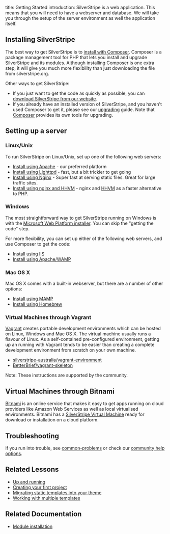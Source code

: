title: Getting Started
introduction: SilverStripe is a web application. This means that you will need to have a webserver and database. We will take you through the setup of the server environment as well the application itself.


## Installing SilverStripe

The best way to get SilverStripe is to [install with Composer](composer). Composer is a package management tool for PHP that
lets you install and upgrade SilverStripe and its modules.  Although installing Composer is one extra step, it will give you much more flexibility than just downloading the file from silverstripe.org.

Other ways to get SilverStripe:

 * If you just want to get the code as quickly as possible, you can [download SilverStripe from our website](http://www.silverstripe.org/software/download/).
 * If you already have an installed version of SilverStripe, and you haven't used Composer to get it, please see our [upgrading](/upgrading) guide.  Note that [Composer](composer) provides its own tools for upgrading.

## Setting up a server

### Linux/Unix

To run SilverStripe on Linux/Unix, set up one of the following web servers: 

*  [Install using Apache](installation) - our preferred platform
*  [Install using Lighttpd](installation/how_to/configure_lighttpd) - fast, but a bit trickier to get going
*  [Install using Nginx](installation/how_to/configure_nginx) - Super fast at serving static files. Great for large traffic sites.
*  [Install using nginx and HHVM](installation/how_to/setup_nginx_and_hhvm) - nginx and [HHVM](http://hhvm.com/) as a faster alternative to PHP.

### Windows

The most straightforward way to get SilverStripe running on Windows is with the [Microsoft Web Platform installer](installation/other_installation_options/windows_platform_installer).  You can skip the "getting the code" step.

For more flexibility, you can set up either of the following web servers, and use Composer to get the code:

 * [Install using IIS](installation/other_installation_options/windows_iis7)
 * [Install using Apache/WAMP](installation/windows)

### Mac OS X

Mac OS X comes with a built-in webserver, but there are a number of other options:

 * [Install using MAMP](installation/mac_osx)
 * [Install using Homebrew](installation/other_installation_options/mac_osx_homebrew)

### Virtual Machines through Vagrant

[Vagrant](https://www.vagrantup.com/) creates portable development environments
which can be hosted on Linux, Windows and Mac OS X. The virtual machine
usually runs a flavour of Linux. As a self-contained pre-configured environment,
getting up an running with Vagrant tends to be easier than creating a complete
development environment from scratch on your own machine.

 * [silverstripe-australia/vagrant-environment](https://github.com/silverstripe-australia/vagrant-environment)
 * [BetterBrief/vagrant-skeleton](https://github.com/BetterBrief/vagrant-skeleton)

Note: These instructions are supported by the community.

## Virtual Machines through Bitnami

[Bitnami](https://bitnami.com) is an online service that makes it easy to get
apps running on cloud providers like Amazon Web Services as well as local
virtualised environments. Bitnami has a [SilverStripe Virtual Machine](https://bitnami.com/stack/silverstripe/virtual-machine)
ready for download or installation on a cloud platform.

## Troubleshooting

If you run into trouble, see [common-problems](installation/common_problems) or
check our [community help options](https://www.silverstripe.org/community/).


## Related Lessons
* [Up and running](https://www.silverstripe.org/learn/lessons/v4/up-and-running-setting-up-a-local-silverstripe-dev-environment-1)
* [Creating your first project](https://www.silverstripe.org/learn/lessons/v4/creating-your-first-project)
* [Migrating static templates into your theme](https://www.silverstripe.org/learn/lessons/v4/migrating-static-templates-into-your-theme-1)
* [Working with multiple templates](https://www.silverstripe.org/learn/lessons/v4/working-with-multiple-templates-1)

## Related Documentation

 * [Module installation](/developer_guides/extending/modules)


